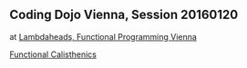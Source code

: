## Coding Dojo Vienna, Session 20160120

at [Lambdaheads, Functional Programming Vienna](http://www.meetup.com/Lambdaheads/events/226571385/)

[Functional Calisthenics](http://www.slideshare.net/pkofler/coding-dojo-functional-calisthenics-2016)
